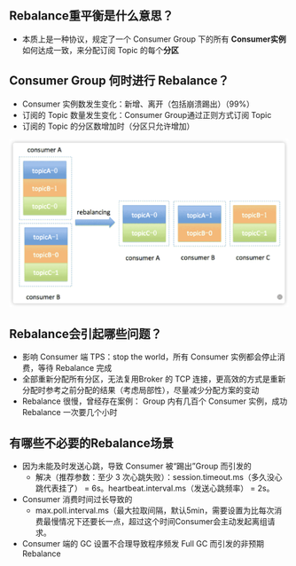 ## Rebalance重平衡是什么意思？
 - 本质上是一种协议，规定了一个 Consumer Group 下的所有 **Consumer实例** 如何达成一致，来分配订阅 Topic 的每个**分区**

## Consumer Group 何时进行 Rebalance？
 - Consumer 实例数发生变化：新增、离开（包括崩溃踢出）（99%）
 - 订阅的 Topic 数量发生变化：Consumer Group通过正则方式订阅 Topic
 - 订阅的 Topic 的分区数增加时（分区只允许增加）

![示例图片](./images/Rebalance.png)


## Rebalance会引起哪些问题？
 - 影响 Consumer 端 TPS：stop the world，所有 Consumer 实例都会停止消费，等待 Rebalance 完成
 - 全部重新分配所有分区，无法复用Broker 的 TCP 连接，更高效的方式是重新分配时参考之前分配的结果（考虑局部性），尽量减少分配方案的变动
 - Rebalance 很慢，曾经存在案例： Group 内有几百个 Consumer 实例，成功 Rebalance 一次要几个小时

## 有哪些不必要的Rebalance场景
 - 因为未能及时发送心跳，导致 Consumer 被“踢出”Group 而引发的
   - 解决（推荐参数：至少 3 次心跳失败）：session.timeout.ms（多久没心跳代表挂了） = 6s。heartbeat.interval.ms（发送心跳频率） = 2s。
 - Consumer 消费时间过长导致的
   - max.poll.interval.ms（最大拉取间隔，默认5min，需要设置为比每次消费最慢情况下还要长一点，超过这个时间Consumer会主动发起离组请求。
 - Consumer 端的 GC 设置不合理导致程序频发 Full GC 而引发的非预期 Rebalance